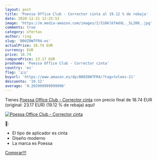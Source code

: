 ```yaml
---
layout: post
title: 'Poessa Office Club - Corrector cinta al 19.12 % de rebaja'
date: 2020-12-21 12:25:53
image: 'https://m.media-amazon.com/images/I/51Hkl6fAddL._SL200_.jpg'
comments: true
category: ofertas
author: ring
slug: 'B00Z0W7FR4-es'
actualPrice: 18.74 EUR
currency: EUR
price: 18.74
comparePrice: 23.17 EUR
prodname: 'Poessa Office Club - Corrector cinta'
country: 'es'
flag: '🇪🇸'
buyurl: 'https://www.amazon.es/dp/B00Z0W7FR4/?tag=tolees-21'
descuento: '19.12'
average: '9.265999999999998'
---
```


Tienes [Poessa Office Club - Corrector cinta](https://www.amazon.es/dp/B00Z0W7FR4/?tag=tolees-21) con precio final de  18.74 EUR (original: 23.17 EUR) (19.12 %  de rebaja) aqui!

[![Poessa Office Club - Corrector cinta](https://m.media-amazon.com/images/I/51Hkl6fAddL._SL200_.jpg)](https://www.amazon.es/dp/B00Z0W7FR4/?tag=tolees-21)

🔎:

- El tipo de aplicador es cinta
- Diseño moderno
- La marca es Poessa

[Comprar!!!](https://www.amazon.es/dp/B00Z0W7FR4/?tag=tolees-21)
